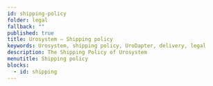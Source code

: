```yaml
---
id: shipping-policy
folder: legal
fallback: ""
published: true
title: Urosystem – Shipping policy
keywords: Urosystem, shipping policy, UroDapter, delivery, legal
description: The Shipping Policy of Urosystem
menutitle: Shipping policy
blocks:
  - id: shipping
---
```

